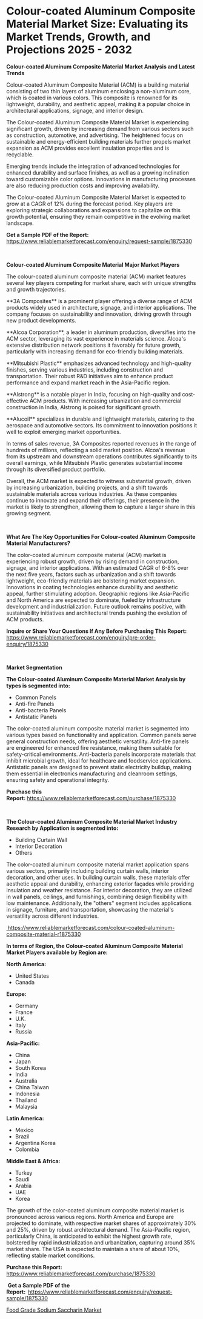 <p><h1>Colour-coated Aluminum Composite Material Market Size: Evaluating its Market Trends, Growth, and Projections 2025 - 2032</h1></p><p><strong>Colour-coated Aluminum Composite Material Market Analysis and Latest Trends</strong></p>
<p><p>Colour-coated Aluminum Composite Material (ACM) is a building material consisting of two thin layers of aluminum enclosing a non-aluminum core, which is coated in various colors. This composite is renowned for its lightweight, durability, and aesthetic appeal, making it a popular choice in architectural applications, signage, and interior design.</p><p>The Colour-coated Aluminum Composite Material Market is experiencing significant growth, driven by increasing demand from various sectors such as construction, automotive, and advertising. The heightened focus on sustainable and energy-efficient building materials further propels market expansion as ACM provides excellent insulation properties and is recyclable.</p><p>Emerging trends include the integration of advanced technologies for enhanced durability and surface finishes, as well as a growing inclination toward customizable color options. Innovations in manufacturing processes are also reducing production costs and improving availability. </p><p>The Colour-coated Aluminum Composite Material Market is expected to grow at a CAGR of 12% during the forecast period. Key players are exploring strategic collaborations and expansions to capitalize on this growth potential, ensuring they remain competitive in the evolving market landscape.</p></p>
<p><strong>Get a Sample PDF of the Report:&nbsp;</strong> <a href="https://www.reliablemarketforecast.com/enquiry/request-sample/1875330?utm_campaign=1890&utm_medium=2&utm_source=Github&utm_content=ia&utm_term=04022025&utm_id=colour-coated-aluminum-composite-material">https://www.reliablemarketforecast.com/enquiry/request-sample/1875330</a></p>
<p>&nbsp;</p>
<p><strong>Colour-coated Aluminum Composite Material Major Market Players</strong></p>
<p><p>The colour-coated aluminum composite material (ACM) market features several key players competing for market share, each with unique strengths and growth trajectories. </p><p>**3A Composites** is a prominent player offering a diverse range of ACM products widely used in architecture, signage, and interior applications. The company focuses on sustainability and innovation, driving growth through new product developments.</p><p>**Alcoa Corporation**, a leader in aluminum production, diversifies into the ACM sector, leveraging its vast experience in materials science. Alcoa's extensive distribution network positions it favorably for future growth, particularly with increasing demand for eco-friendly building materials.</p><p>**Mitsubishi Plastic** emphasizes advanced technology and high-quality finishes, serving various industries, including construction and transportation. Their robust R&D initiatives aim to enhance product performance and expand market reach in the Asia-Pacific region.</p><p>**Alstrong** is a notable player in India, focusing on high-quality and cost-effective ACM products. With increasing urbanization and commercial construction in India, Alstrong is poised for significant growth.</p><p>**Alucoil** specializes in durable and lightweight materials, catering to the aerospace and automotive sectors. Its commitment to innovation positions it well to exploit emerging market opportunities.</p><p>In terms of sales revenue, 3A Composites reported revenues in the range of hundreds of millions, reflecting a solid market position. Alcoa's revenue from its upstream and downstream operations contributes significantly to its overall earnings, while Mitsubishi Plastic generates substantial income through its diversified product portfolio.</p><p>Overall, the ACM market is expected to witness substantial growth, driven by increasing urbanization, building projects, and a shift towards sustainable materials across various industries. As these companies continue to innovate and expand their offerings, their presence in the market is likely to strengthen, allowing them to capture a larger share in this growing segment.</p></p>
<p>&nbsp;</p>
<p><strong>What Are The Key Opportunities For Colour-coated Aluminum Composite Material Manufacturers?</strong></p>
<p><p>The color-coated aluminum composite material (ACM) market is experiencing robust growth, driven by rising demand in construction, signage, and interior applications. With an estimated CAGR of 6-8% over the next five years, factors such as urbanization and a shift towards lightweight, eco-friendly materials are bolstering market expansion. Innovations in coating technologies enhance durability and aesthetic appeal, further stimulating adoption. Geographic regions like Asia-Pacific and North America are expected to dominate, fueled by infrastructure development and industrialization. Future outlook remains positive, with sustainability initiatives and architectural trends pushing the evolution of ACM products.</p></p>
<p><strong>Inquire or Share Your Questions If Any Before Purchasing This Report:</strong> <a href="https://www.reliablemarketforecast.com/enquiry/pre-order-enquiry/1875330?utm_campaign=1890&utm_medium=2&utm_source=Github&utm_content=ia&utm_term=04022025&utm_id=colour-coated-aluminum-composite-material">https://www.reliablemarketforecast.com/enquiry/pre-order-enquiry/1875330</a></p>
<p>&nbsp;</p>
<p><strong>Market Segmentation</strong></p>
<p><strong>The Colour-coated Aluminum Composite Material Market Analysis by types is segmented into:</strong></p>
<p><ul><li>Common Panels</li><li>Anti-fire Panels</li><li>Anti-bacteria Panels</li><li>Antistatic Panels</li></ul></p>
<p><p>The color-coated aluminum composite material market is segmented into various types based on functionality and application. Common panels serve general construction needs, offering aesthetic versatility. Anti-fire panels are engineered for enhanced fire resistance, making them suitable for safety-critical environments. Anti-bacteria panels incorporate materials that inhibit microbial growth, ideal for healthcare and foodservice applications. Antistatic panels are designed to prevent static electricity buildup, making them essential in electronics manufacturing and cleanroom settings, ensuring safety and operational integrity.</p></p>
<p><strong>Purchase this Report:&nbsp;</strong><a href="https://www.reliablemarketforecast.com/purchase/1875330?utm_campaign=1890&utm_medium=2&utm_source=Github&utm_content=ia&utm_term=04022025&utm_id=colour-coated-aluminum-composite-material">https://www.reliablemarketforecast.com/purchase/1875330</a></p>
<p>&nbsp;</p>
<p><strong>The Colour-coated Aluminum Composite Material Market Industry Research by Application is segmented into:</strong></p>
<p><ul><li>Building Curtain Wall</li><li>Interior Decoration</li><li>Others</li></ul></p>
<p><p>The color-coated aluminum composite material market application spans various sectors, primarily including building curtain walls, interior decoration, and other uses. In building curtain walls, these materials offer aesthetic appeal and durability, enhancing exterior façades while providing insulation and weather resistance. For interior decoration, they are utilized in wall panels, ceilings, and furnishings, combining design flexibility with low maintenance. Additionally, the "others" segment includes applications in signage, furniture, and transportation, showcasing the material's versatility across different industries.</p></p>
<p><a href="https://www.reliablemarketforecast.com/colour-coated-aluminum-composite-material-r1875330?utm_campaign=1890&utm_medium=2&utm_source=Github&utm_content=ia&utm_term=04022025&utm_id=colour-coated-aluminum-composite-material">&nbsp;https://www.reliablemarketforecast.com/colour-coated-aluminum-composite-material-r1875330</a></p>
<p><strong>In terms of Region, the Colour-coated Aluminum Composite Material Market Players available by Region are:</strong></p>
<p>
    <p> <strong> North America: </strong>
        <ul>
            <li>United States</li>
            <li>Canada</li>
        </ul>
        </p> 
    <p> <strong> Europe: </strong>
        <ul>
            <li>Germany</li>
            <li>France</li>
            <li>U.K.</li>
            <li>Italy</li>
            <li>Russia</li>
        </ul>
        </p> 
    <p> <strong> Asia-Pacific: </strong>
        <ul>
            <li>China</li>
            <li>Japan</li>
            <li>South Korea</li>
            <li>India</li>
            <li>Australia</li>
            <li>China Taiwan</li>
            <li>Indonesia</li>
            <li>Thailand</li>
            <li>Malaysia</li>
        </ul>
        </p> 
    <p> <strong> Latin America: </strong>
        <ul>
            <li>Mexico</li>
            <li>Brazil</li>
            <li>Argentina Korea</li>
            <li>Colombia</li>
        </ul>
        </p> 
    <p> <strong> Middle East & Africa: </strong>
        <ul>
            <li>Turkey</li>
            <li>Saudi</li>
            <li>Arabia</li>
            <li>UAE</li>
            <li>Korea</li>
        </ul>
    </p>
    </p>
<p><p>The growth of the color-coated aluminum composite material market is pronounced across various regions. North America and Europe are projected to dominate, with respective market shares of approximately 30% and 25%, driven by robust architectural demand. The Asia-Pacific region, particularly China, is anticipated to exhibit the highest growth rate, bolstered by rapid industrialization and urbanization, capturing around 35% market share. The USA is expected to maintain a share of about 10%, reflecting stable market conditions.</p></p>
<p><strong>Purchase this Report: </strong><a href="https://www.reliablemarketforecast.com/purchase/1875330?utm_campaign=1890&utm_medium=2&utm_source=Github&utm_content=ia&utm_term=04022025&utm_id=colour-coated-aluminum-composite-material">https://www.reliablemarketforecast.com/purchase/1875330</a></p>
<p>&nbsp;<strong>Get a Sample PDF of the Report:&nbsp;&nbsp;</strong><a href="https://www.reliablemarketforecast.com/enquiry/request-sample/1875330?utm_campaign=1890&utm_medium=2&utm_source=Github&utm_content=ia&utm_term=04022025&utm_id=colour-coated-aluminum-composite-material">https://www.reliablemarketforecast.com/enquiry/request-sample/1875330</a></p>
<p><strong></strong></p>
<p><p><a href="https://github.com/lylyparadise/Market-Research-Report-List-5/blob/main/food-grade-sodium-saccharin-market.md?utm_campaign=1890&utm_medium=2&utm_source=Github&utm_content=ia&utm_term=04022025&utm_id=colour-coated-aluminum-composite-material">Food Grade Sodium Saccharin Market</a></p></p>